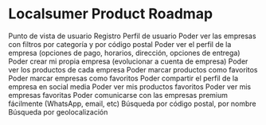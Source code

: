 # Localsumer Product Roadmap


Punto de vista de usuario
Registro
Perfil de usuario
Poder ver las empresas con filtros por categoría y por código postal
Poder ver el perfil de la empresa (opciones de pago, horarios, dirección, opciones de entrega)
Poder crear mi propia empresa (evolucionar a cuenta de empresa)
Poder ver los productos de cada empresa
Poder marcar productos como favoritos
Poder marcar empresas como favoritos
Poder compartir el perfil de la empresa en social media
Poder ver mis productos favoritos
Poder ver mis empresas favoritas
Poder comunicarse con las empresas premium fácilmente (WhatsApp, email, etc)
Búsqueda por código postal, por nombre
Búsqueda por geolocalización

